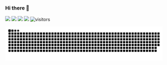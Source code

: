 ### Hi there 👋
<!--
[![Typing SVG](https://readme-typing-svg.herokuapp.com?color=%2336BCF7&center=true&vCenter=true&width=600&lines=Hi+there+👋,+I+am+hyjklmn;)](https://git.io/typing-svg)
-->
<!--   my-icons -->
<p align="left">
    <a href="https://github.com/BEPb/BEPb"><img src="https://img.shields.io/badge/status-updating-brightgreen.svg"></a>
    <a href="https://github.com/BEPb/BEPb/graphs/contributors"><img src="https://img.shields.io/github/contributors/hyjklmn/hyjklmn.svg?color=blue"></a>
    <a href="https://github.com/BEPb/BEPb/stargazers"><img src="https://img.shields.io/github/stars/hyjklmn/hyjklmn.svg?logo=github"></a>
    <a href="https://github.com/BEPb/BEPb/network/members"><img src="https://img.shields.io/github/forks/hyjklmn/hyjklmn.svg?color=blue&logo=github"></a>
    <img src="https://visitor-badge.laobi.icu/badge?page_id=hyjklmn.hyjklmn" alt="visitors"/>   
</p>

<picture>
  <source media="(prefers-color-scheme: dark)" srcset="https://raw.githubusercontent.com/hyjklmn/hyjklmn/output/github-contribution-grid-snake-dark.svg">
  <source media="(prefers-color-scheme: light)" srcset="https://raw.githubusercontent.com/hyjklmn/hyjklmn/output/github-contribution-grid-snake.svg">
  <img alt="github contribution grid snake animation" src="https://raw.githubusercontent.com/hyjklmn/hyjklmn/output/github-contribution-grid-snake.svg">
</picture>
